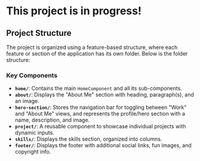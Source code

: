 # This project is in progress!

## Project Structure

The project is organized using a feature-based structure, where each feature or section of the application has its own folder. Below is the folder structure:

### **Key Components**
- **`home/`**: Contains the main `HomeComponent` and all its sub-components.
- **`about/`**: Displays the "About Me" section with heading, paragraph(s), and an image.
- **`hero-section/`**: Stores the navigation bar for toggling between "Work" and "About Me" views, and represents the profile/hero section with a name, description, and image.
- **`project/`**: A reusable component to showcase individual projects with dynamic inputs.
- **`skills/`**: Displays the skills section, organized into columns.
- **`footer/`**: Displays the footer with additional social links, fun images, and copyright info.
